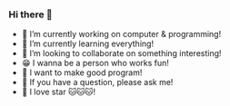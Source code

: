 ### Hi there 👋

- 🔭 I’m currently working on computer & programming!
- 🌱 I’m currently learning everything!
- 👯 I’m looking to collaborate on something interesting!
- 😁 I wanna be a person who works fun!
- 👏 I want to make good program!
- 💁 If you have a question, please ask me!
- 🤩 I love star 🐱🐱🐱!
